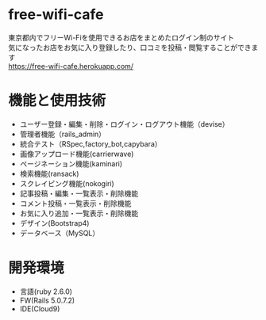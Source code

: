 # free-wifi-cafe
東京都内でフリーWi-Fiを使用できるお店をまとめたログイン制のサイト</br>
気になったお店をお気に入り登録したり、口コミを投稿・閲覧することができます</br>
https://free-wifi-cafe.herokuapp.com/

# 機能と使用技術
- ユーザー登録・編集・削除・ログイン・ログアウト機能（devise）
- 管理者機能（rails_admin）
- 統合テスト（RSpec,factory_bot,capybara）
- 画像アップロード機能(carrierwave)
- ページネーション機能(kaminari)
- 検索機能(ransack)
- スクレイピング機能(nokogiri)
- 記事投稿・編集・一覧表示・削除機能
- コメント投稿・一覧表示・削除機能
- お気に入り追加・一覧表示・削除機能
- デザイン(Bootstrap4)
- データベース（MySQL）

# 開発環境
- 言語(ruby 2.6.0)
- FW(Rails 5.0.7.2)
- IDE(Cloud9)


